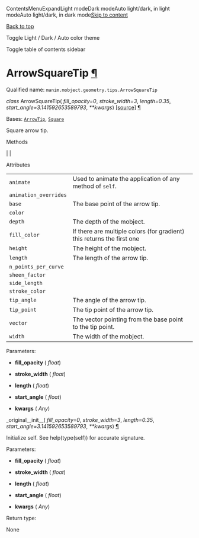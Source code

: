 ContentsMenuExpandLight modeDark modeAuto light/dark, in light modeAuto light/dark, in dark mode[Skip to content](https://docs.manim.community/en/stable/reference/manim.mobject.geometry.tips.ArrowSquareTip.html#furo-main-content)

[Back to top](https://docs.manim.community/en/stable/reference/manim.mobject.geometry.tips.ArrowSquareTip.html#)

Toggle Light / Dark / Auto color theme

Toggle table of contents sidebar

# ArrowSquareTip [¶](https://docs.manim.community/en/stable/reference/manim.mobject.geometry.tips.ArrowSquareTip.html\#arrowsquaretip "Link to this heading")

Qualified name: `manim.mobject.geometry.tips.ArrowSquareTip`

_class_ ArrowSquareTip( _fill\_opacity=0_, _stroke\_width=3_, _length=0.35_, _start\_angle=3.141592653589793_, _\*\*kwargs_) [\[source\]](https://docs.manim.community/en/stable/_modules/manim/mobject/geometry/tips.html#ArrowSquareTip) [¶](https://docs.manim.community/en/stable/reference/manim.mobject.geometry.tips.ArrowSquareTip.html#manim.mobject.geometry.tips.ArrowSquareTip "Link to this definition")

Bases: [`ArrowTip`](https://docs.manim.community/en/stable/reference/manim.mobject.geometry.tips.ArrowTip.html#manim.mobject.geometry.tips.ArrowTip "manim.mobject.geometry.tips.ArrowTip"), [`Square`](https://docs.manim.community/en/stable/reference/manim.mobject.geometry.polygram.Square.html#manim.mobject.geometry.polygram.Square "manim.mobject.geometry.polygram.Square")

Square arrow tip.

Methods

|
|

Attributes

|     |     |
| --- | --- |
| `animate` | Used to animate the application of any method of `self`. |
| `animation_overrides` |  |
| `base` | The base point of the arrow tip. |
| `color` |  |
| `depth` | The depth of the mobject. |
| `fill_color` | If there are multiple colors (for gradient) this returns the first one |
| `height` | The height of the mobject. |
| `length` | The length of the arrow tip. |
| `n_points_per_curve` |  |
| `sheen_factor` |  |
| `side_length` |  |
| `stroke_color` |  |
| `tip_angle` | The angle of the arrow tip. |
| `tip_point` | The tip point of the arrow tip. |
| `vector` | The vector pointing from the base point to the tip point. |
| `width` | The width of the mobject. |

Parameters:

- **fill\_opacity** ( _float_)

- **stroke\_width** ( _float_)

- **length** ( _float_)

- **start\_angle** ( _float_)

- **kwargs** ( _Any_)


\_original\_\_init\_\_( _fill\_opacity=0_, _stroke\_width=3_, _length=0.35_, _start\_angle=3.141592653589793_, _\*\*kwargs_) [¶](https://docs.manim.community/en/stable/reference/manim.mobject.geometry.tips.ArrowSquareTip.html#manim.mobject.geometry.tips.ArrowSquareTip._original__init__ "Link to this definition")

Initialize self. See help(type(self)) for accurate signature.

Parameters:

- **fill\_opacity** ( _float_)

- **stroke\_width** ( _float_)

- **length** ( _float_)

- **start\_angle** ( _float_)

- **kwargs** ( _Any_)


Return type:

None